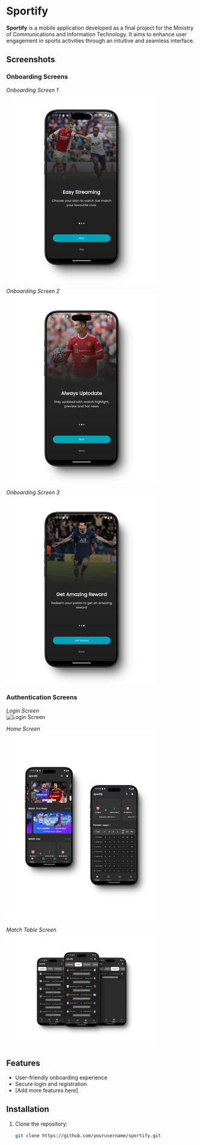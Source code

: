 # Sportify

**Sportify** is a mobile application developed as a final project for the Ministry of Communications and Information Technology. It aims to enhance user engagement in sports activities through an intuitive and seamless interface.

## Screenshots

### Onboarding Screens

_Onboarding Screen 1_  
<img src="assets/images/onboarding1_screen.png" alt="Onboarding Screen 1" width="400"/>

_Onboarding Screen 2_  
<img src="assets/images/onboarding2_screen.png" alt="Onboarding Screen 2" width="400"/>

_Onboarding Screen 3_  
<img src="assets/images/onboarding3_screen.png" alt="Onboarding Screen 3" width="400"/>

### Authentication Screens

_Login Screen_  
<img src="assets/images/login&register.png" alt="Login Screen" width="400"/>

_Home Screen_  
<img src="assets/images/home_screen.png" alt="Home Screen" width="400"/>

_Match Table Screen_  
<img src="assets/images/match_table.png" alt="Match Table Screen" width="400"/>

## Features

- User-friendly onboarding experience
- Secure login and registration
- [Add more features here]

## Installation

1. Clone the repository:
   ```bash
   git clone https://github.com/yourusername/sportify.git
   ```
